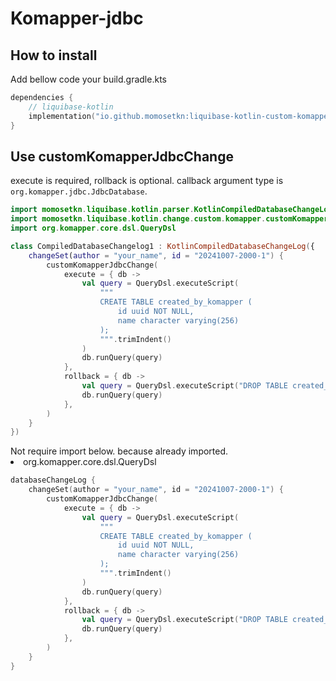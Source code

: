 # Komapper-jdbc


## How to install

Add bellow code your build.gradle.kts

```kotlin
dependencies {
    // liquibase-kotlin
    implementation("io.github.momosetkn:liquibase-kotlin-custom-komapper-jdbc-change:%liquibaseKotlinVersion%")
}
```

## Use customKomapperJdbcChange

execute is required, rollback is optional.
callback argument type is `org.komapper.jdbc.JdbcDatabase`.

<tabs>
<tab title="Compiled Kotlin">

```kotlin
import momosetkn.liquibase.kotlin.parser.KotlinCompiledDatabaseChangeLog
import momosetkn.liquibase.kotlin.change.custom.komapper.customKomapperJdbcChange
import org.komapper.core.dsl.QueryDsl

class CompiledDatabaseChangelog1 : KotlinCompiledDatabaseChangeLog({
    changeSet(author = "your_name", id = "20241007-2000-1") {
        customKomapperJdbcChange(
            execute = { db ->
                val query = QueryDsl.executeScript(
                    """
                    CREATE TABLE created_by_komapper (
                        id uuid NOT NULL,
                        name character varying(256)
                    );
                    """.trimIndent()
                )
                db.runQuery(query)
            },
            rollback = { db ->
                val query = QueryDsl.executeScript("DROP TABLE created_by_komapper")
                db.runQuery(query)
            },
        )
    }
})
```

</tab>
<tab title="Kotlin script">

<note>
Not require import below. because already imported.
<list>
    <li>org.komapper.core.dsl.QueryDsl</li>
</list>
</note>

```kotlin
databaseChangeLog {
    changeSet(author = "your_name", id = "20241007-2000-1") {
        customKomapperJdbcChange(
            execute = { db ->
                val query = QueryDsl.executeScript(
                    """
                    CREATE TABLE created_by_komapper (
                        id uuid NOT NULL,
                        name character varying(256)
                    );
                    """.trimIndent()
                )
                db.runQuery(query)
            },
            rollback = { db ->
                val query = QueryDsl.executeScript("DROP TABLE created_by_komapper")
                db.runQuery(query)
            },
        )
    }
}
```

</tab>
</tabs>